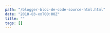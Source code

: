 ```yaml
---
path: "/blogger-bloc-de-code-source-html.html"
date: "2010-03-xxT00:00Z"
title: ""
tags: []
---
```

